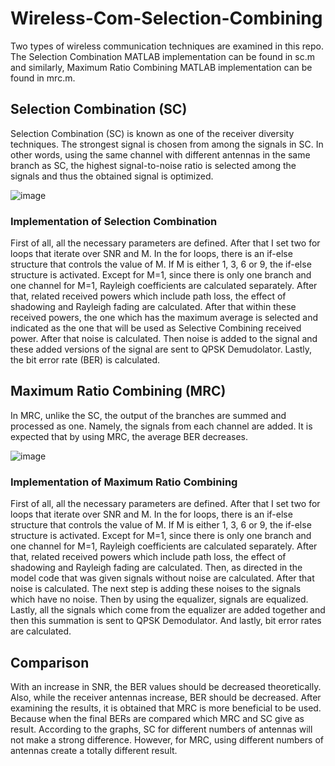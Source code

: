 # Wireless-Com-Selection-Combining
Two types of wireless communication techniques are examined in this repo. The Selection Combination MATLAB implementation can be found in sc.m and similarly, Maximum Ratio Combining MATLAB implementation can be found in mrc.m.

## Selection Combination (SC)
Selection Combination (SC) is known as one of the receiver diversity techniques. The strongest signal is chosen from among the signals in SC. In other words, using the same channel with different antennas in the same branch as SC, the highest signal-to-noise ratio is selected among the signals and thus the obtained signal is optimized.

![image](https://user-images.githubusercontent.com/74546805/129175346-bd628dc2-87be-4227-8bc3-e8f55bdeda17.png)


### Implementation of Selection Combination
First of all, all the necessary parameters are defined. After that I set two for loops that iterate over SNR and M. In the for loops, there is an if-else structure that controls the value of M. If M is either 1, 3, 6 or 9, the if-else structure is activated. Except for M=1, since there is only one branch and one channel for M=1, Rayleigh coefficients are calculated separately. After that, related received powers which include path loss, the effect of shadowing and Rayleigh fading are calculated. After that within these received powers, the one which has the maximum average is selected and indicated as the one that will be used as Selective Combining received power. After that noise is calculated. Then noise is added to the signal and these added versions of the signal are sent to QPSK Demudolator. Lastly, the bit error rate (BER) is calculated. 

## Maximum Ratio Combining (MRC)
In MRC, unlike the SC, the output of the branches are summed and processed as one. Namely, the signals from each channel are added. It is expected that by using MRC, the average BER decreases.

![image](https://user-images.githubusercontent.com/74546805/129175376-e0d476f6-d1f5-431a-945e-9ba2af404976.png)


### Implementation of Maximum Ratio Combining
First of all, all the necessary parameters are defined. After that I set two for loops that iterate over SNR and M. In the for loops, there is an if-else structure that controls the value of M. If M is either 1, 3, 6 or 9, the if-else structure is activated. Except for M=1, since there is only one branch and one channel for M=1, Rayleigh coefficients are calculated separately. After that, related received powers which include path loss, the effect of shadowing and Rayleigh fading are calculated. Then, as directed in the model code that was given signals without noise are calculated. After that noise is calculated. The next step is adding these noises to the signals which have no noise. Then by using the equalizer, signals are equalized. Lastly, all the signals which come from the equalizer are added together and then this summation is sent to QPSK Demodulator. And lastly, bit error rates are calculated. 

## Comparison
With an increase in SNR, the BER values should be decreased theoretically. Also, while the receiver antennas increase, BER should be decreased. After examining the results, it is obtained that MRC is more beneficial to be used. Because when the final BERs are compared which MRC and SC give as result. According to the graphs, SC for different numbers of antennas will not make a strong difference. However, for MRC, using different numbers of antennas create a totally different result.
